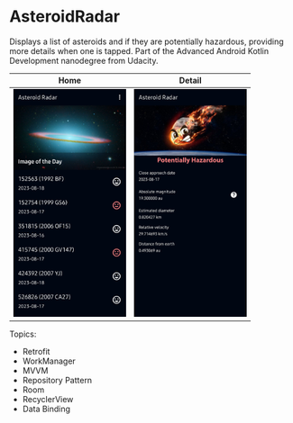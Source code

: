 # AsteroidRadar
Displays a list of asteroids and if they are potentially hazardous, providing more details when one is tapped.
Part of the Advanced Android Kotlin Development nanodegree from Udacity.

|Home|Detail|
|:---:|:---:|
|<img src="screenshot/1_home.jpg" alt="home screenshot" width=200/>|<img src="screenshot/2_detail.jpg" alt="detail screenshot" width=200/>|

Topics:
- Retrofit
- WorkManager
- MVVM
- Repository Pattern
- Room
- RecyclerView
- Data Binding
